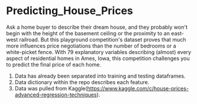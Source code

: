 # Predicting_House_Prices

Ask a home buyer to describe their dream house, and they probably won't begin with the height of the basement ceiling or the proximity to an east-west railroad. But this playground competition's dataset proves that much more influences price negotiations than the number of bedrooms or a white-picket fence. With 79 explanatory variables describing (almost) every aspect of residential homes in Ames, Iowa, this competition challenges you to predict the final price of each home.

1. Data has already been separated into training and testing dataframes.
2. Data dictionary within the repo describes each feature.
3. Data was pulled from Kaggle(https://www.kaggle.com/c/house-prices-advanced-regression-techniques).
